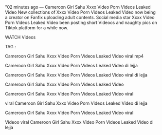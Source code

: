 "02 minutes ago — Cameroon Girl Sahu Xxxx Video Porn Videos Leaked Video New collections of Xxxx Video Porn Videos Leaked Video now being a creator on Fanfix uploading adult contents. Social media star Xxxx Video Porn Videos Leaked Video been posting short Videoos and naughty pics on Tiktok platform for a while now.

WATCH Videos

TAG :

Cameroon Girl Sahu Xxxx Video Porn Videos Leaked Video viral mp4

Cameroon Girl Sahu Xxxx Video Porn Videos Leaked Video di lejja

Cameroon Girl Sahu Xxxx Video Porn Videos Leaked Video viral di lejja

Cameroon Girl Sahu Xxxx Video Porn Videos Leaked Video

Cameroon Girl Sahu Xxxx Video Porn Videos Leaked Video viral

viral Cameroon Girl Sahu Xxxx Video Porn Videos Leaked Video di lejja

Cameroon Girl Sahu Xxxx Video Porn Videos Leaked Video viral

Videoo viral Cameroon Girl Sahu Xxxx Video Porn Videos Leaked Video di lejja
